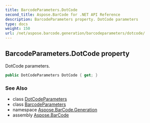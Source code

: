 ```yaml
---
title: BarcodeParameters.DotCode
second_title: Aspose.BarCode for .NET API Reference
description: BarcodeParameters property. DotCode parameters
type: docs
weight: 150
url: /net/aspose.barcode.generation/barcodeparameters/dotcode/
---
```

## BarcodeParameters.DotCode property

DotCode parameters.

```csharp
public DotCodeParameters DotCode { get; }
```

### See Also

* class [DotCodeParameters](../../dotcodeparameters/)
* class [BarcodeParameters](../)
* namespace [Aspose.BarCode.Generation](../../../aspose.barcode.generation/)
* assembly [Aspose.BarCode](../../../)


